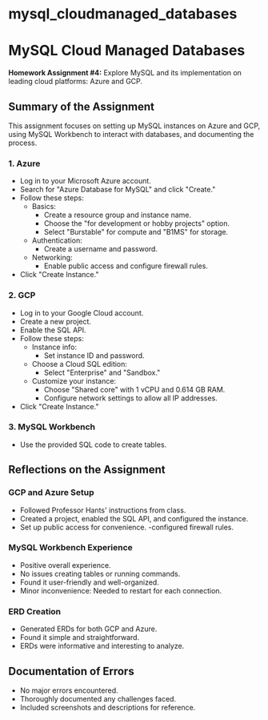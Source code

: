 # mysql_cloudmanaged_databases

# MySQL Cloud Managed Databases

**Homework Assignment #4:** Explore MySQL and its implementation on leading cloud platforms: Azure and GCP.

## Summary of the Assignment

This assignment focuses on setting up MySQL instances on Azure and GCP, using MySQL Workbench to interact with databases, and documenting the process.

### 1. Azure
- Log in to your Microsoft Azure account.
- Search for "Azure Database for MySQL" and click "Create."
- Follow these steps:
  - Basics:
    - Create a resource group and instance name.
    - Choose the "for development or hobby projects" option.
    - Select "Burstable" for compute and "B1MS" for storage.
  - Authentication:
    - Create a username and password.
  - Networking:
    - Enable public access and configure firewall rules.
- Click "Create Instance."

### 2. GCP
- Log in to your Google Cloud account.
- Create a new project.
- Enable the SQL API.
- Follow these steps:
  - Instance info:
    - Set instance ID and password.
  - Choose a Cloud SQL edition:
    - Select "Enterprise" and "Sandbox."
  - Customize your instance:
    - Choose "Shared core" with 1 vCPU and 0.614 GB RAM.
    - Configure network settings to allow all IP addresses.
- Click "Create Instance."

### 3. MySQL Workbench
- Use the provided SQL code to create tables.

## Reflections on the Assignment

### GCP and Azure Setup
- Followed Professor Hants' instructions from class.
- Created a project, enabled the SQL API, and configured the instance.
- Set up public access for convenience.
-configured firewall rules.

### MySQL Workbench Experience
- Positive overall experience.
- No issues creating tables or running commands.
- Found it user-friendly and well-organized.
- Minor inconvenience: Needed to restart for each connection.

### ERD Creation
- Generated ERDs for both GCP and Azure.
- Found it simple and straightforward.
- ERDs were informative and interesting to analyze.

## Documentation of Errors
- No major errors encountered.
- Thoroughly documented any challenges faced.
- Included screenshots and descriptions for reference.
